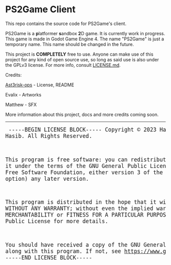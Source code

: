 # PS2Game Client

This repo contains the source code for PS2Game's client.

PS2Game is a **p**latformer **s**andbox **2**D game. It is currently work in progress. This game is made in Godot Game Engine 4. The name "PS2Game" is just a temporary name. This name should be changed in the future.

This project is **COMPLETELY** free to use. Anyone can make use of this project for any kind of open source use, so long as said use is also under the GPLv3 license. For more info, consult [LICENSE.md](https://github.com/Hasibix/PS2Game-Client/blob/master/LICENSE.md).

Credits:

[Ast3risk-ops](https://github.com/Ast3risk-ops) - License, README

Evalix - Artworks

Matthew - SFX

More information about this project, docs and more credits coming soon.

---------------------------------------------------
<big><pre>
-----BEGIN LICENSE BLOCK-----
Copyright © 2023 Hasibix Hasib. All Rights Reserved.

This program is free software: you can redistribute
it and/or modify it under the terms of the GNU General
Public License as published by the Free Software Foundation,
either version 3 of the License, or (at your option) any later version.

This program is distributed in the hope that it will be useful,
but WITHOUT ANY WARRANTY; without even the implied warranty of MERCHANTABILITY
or FITNESS FOR A PARTICULAR PURPOSE. See the GNU General Public License for more details.

You should have received a copy of the GNU General Public License
along with this program. If not, see https://www.gnu.org/licenses.
-----END LICENSE BLOCK-----
</pre></big>
